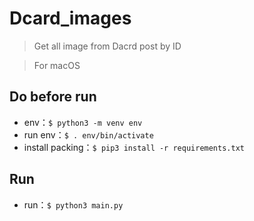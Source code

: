 # Dcard_images

> Get all image from Dacrd post by ID

> For macOS

## Do before run
- env：`$ python3 -m venv env`
- run env：`$ . env/bin/activate`
- install packing：`$ pip3 install -r requirements.txt`

## Run
- run：`$ python3 main.py`
